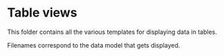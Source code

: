 # Table views

This folder contains all the various templates for displaying data in tables.

Filenames correspond to the data model that gets displayed.